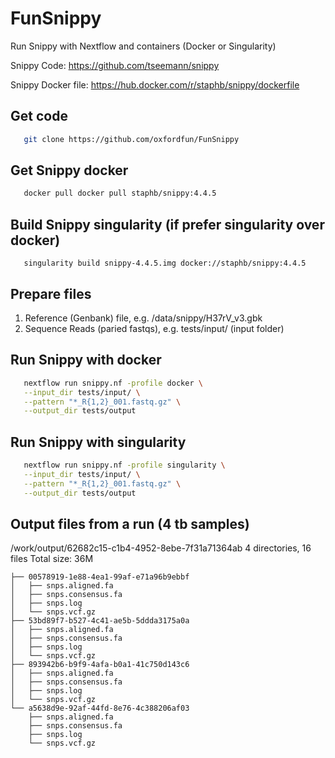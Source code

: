 # FunSnippy
Run Snippy with Nextflow and containers (Docker or Singularity)

Snippy Code: https://github.com/tseemann/snippy

Snippy Docker file: https://hub.docker.com/r/staphb/snippy/dockerfile 

## Get code

```bash
   git clone https://github.com/oxfordfun/FunSnippy
```

## Get Snippy docker
```bash
   docker pull docker pull staphb/snippy:4.4.5
```

## Build Snippy singularity (if prefer singularity over docker)
```base
   singularity build snippy-4.4.5.img docker://staphb/snippy:4.4.5
```

## Prepare files

1. Reference (Genbank) file, e.g. /data/snippy/H37rV_v3.gbk
2. Sequence Reads (paried fastqs), e.g. tests/input/ (input folder)

## Run Snippy with docker
```bash
   nextflow run snippy.nf -profile docker \
   --input_dir tests/input/ \
   --pattern "*_R{1,2}_001.fastq.gz" \
   --output_dir tests/output
```

## Run Snippy with singularity
```bash
   nextflow run snippy.nf -profile singularity \
   --input_dir tests/input/ \
   --pattern "*_R{1,2}_001.fastq.gz" \
   --output_dir tests/output
```

## Output files from a run (4 tb samples)

/work/output/62682c15-c1b4-4952-8ebe-7f31a71364ab
4 directories, 16 files
Total size: 36M

    ├── 00578919-1e88-4ea1-99af-e71a96b9ebbf
    │   ├── snps.aligned.fa
    │   ├── snps.consensus.fa
    │   ├── snps.log
    │   └── snps.vcf.gz
    ├── 53bd89f7-b527-4c41-ae5b-5ddda3175a0a
    │   ├── snps.aligned.fa
    │   ├── snps.consensus.fa
    │   ├── snps.log
    │   └── snps.vcf.gz
    ├── 893942b6-b9f9-4afa-b0a1-41c750d143c6
    │   ├── snps.aligned.fa
    │   ├── snps.consensus.fa
    │   ├── snps.log
    │   └── snps.vcf.gz
    └── a5638d9e-92af-44fd-8e76-4c388206af03
        ├── snps.aligned.fa
        ├── snps.consensus.fa
        ├── snps.log
        └── snps.vcf.gz